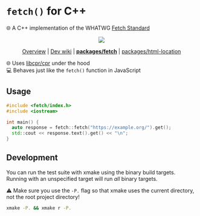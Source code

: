# `fetch()` for C++

🌐 A C++ implementation of the WHATWG [Fetch Standard]

<div align="center">

![](https://i.imgur.com/3LnVrsH.png)

<!--prettier-ignore-->
[Overview](https://github.com/jcbhmr/wordle#readme)
| [Dev wiki](https://github.com/jcbhmr/wordle/tree/main/wiki#readme)
| **[packages/fetch](https://github.com/jcbhmr/wordle/tree/main/packages/fetch#readme)**
| [packages/html-location](https://github.com/jcbhmr/wordle/tree/main/packages/html-location#readme)

</div>

🌐 Uses [libcpr/cpr] under the hood \
💻 Behaves just like the `fetch()` function in JavaScript

## Usage

```cxx
#include <fetch/index.h>
#include <iostream>

int main() {
  auto response = fetch::fetch("https://example.org/").get();
  std::cout << response.text().get() << "\n";
}
```

## Development

You can run the test suite with xmake using the binary build targets. Running
with an unspecified target will run _all_ binary targets.

⚠️ Make sure you use the `-P.` flag so that xmake uses the current directory,
not the root project directory!

```sh
xmake -P. && xmake r -P.
```

[fetch standard]: https://fetch.spec.whatwg.org/
[libcpr/cpr]: https://github.com/libcpr/cpr#readme
